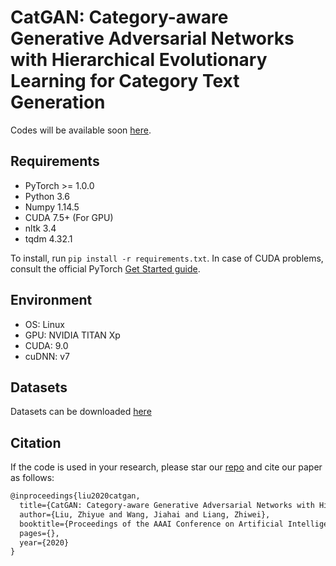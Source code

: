 # CatGAN: Category-aware Generative Adversarial Networks with Hierarchical Evolutionary Learning for Category Text Generation

Codes will be available soon [here](https://github.com/williamSYSU/TextGAN-PyTorch).

## Requirements

- PyTorch >= 1.0.0
- Python 3.6
- Numpy 1.14.5
- CUDA 7.5+ (For GPU)
- nltk 3.4
- tqdm 4.32.1

To install, run `pip install -r requirements.txt`. In case of CUDA problems, consult the official PyTorch [Get Started guide](https://pytorch.org/get-started/locally/).

## Environment

- OS: Linux
- GPU: NVIDIA TITAN Xp
- CUDA: 9.0
- cuDNN: v7

## Datasets

Datasets can be downloaded [here](https://drive.google.com/drive/folders/1XvT3GqbK1wh3XhTgqBLWUtH_mLzGnKZP?usp=sharing)

## Citation

If the code is used in your research, please star our [repo](https://github.com/williamSYSU/TextGAN-PyTorch) and cite our paper as follows:

```latex
@inproceedings{liu2020catgan,
  title={CatGAN: Category-aware Generative Adversarial Networks with Hierarchical Evolutionary Learning for Category Text Generation},
  author={Liu, Zhiyue and Wang, Jiahai and Liang, Zhiwei},
  booktitle={Proceedings of the AAAI Conference on Artificial Intelligence},
  pages={},
  year={2020}
}
```
